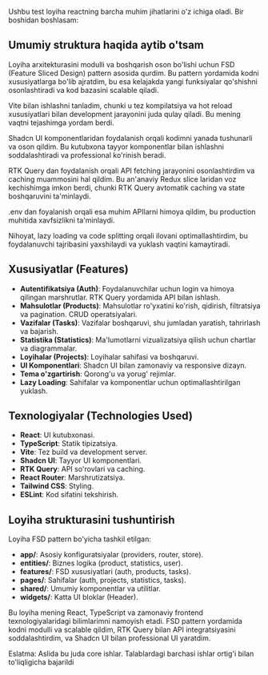 Ushbu test loyiha reactning barcha muhim jihatlarini o'z ichiga oladi. Bir boshidan boshlasam:

## Umumiy struktura haqida aytib o'tsam

Loyiha arxitekturasini modulli va boshqarish oson bo'lishi uchun FSD (Feature Sliced Design) pattern asosida qurdim. Bu pattern yordamida kodni xususiyatlarga bo'lib ajratdim, bu esa kelajakda yangi funksiyalar qo'shishni osonlashtiradi va kod bazasini scalable qiladi.

Vite bilan ishlashni tanladim, chunki u tez kompilatsiya va hot reload xususiyatlari bilan development jarayonini juda qulay qiladi. Bu mening vaqtni tejashimga yordam berdi.

Shadcn UI komponentlaridan foydalanish orqali kodimni yanada tushunarli va oson qildim. Bu kutubxona tayyor komponentlar bilan ishlashni soddalashtiradi va professional ko'rinish beradi.

RTK Query dan foydalanish orqali API fetching jarayonini osonlashtirdim va caching muammosini hal qildim. Bu an'anaviy Redux slice laridan voz kechishimga imkon berdi, chunki RTK Query avtomatik caching va state boshqaruvini ta'minlaydi.

.env dan foyalanish orqali esa muhim APIlarni himoya qildim, bu production muhitida xavfsizlikni ta'minlaydi.

Nihoyat, lazy loading va code splitting orqali ilovani optimallashtirdim, bu foydalanuvchi tajribasini yaxshilaydi va yuklash vaqtini kamaytiradi.

## Xususiyatlar (Features)

- **Autentifikatsiya (Auth)**: Foydalanuvchilar uchun login va himoya qilingan marshrutlar. RTK Query yordamida API bilan ishlash.
- **Mahsulotlar (Products)**: Mahsulotlar ro'yxatini ko'rish, qidirish, filtratsiya va pagination. CRUD operatsiyalari.
- **Vazifalar (Tasks)**: Vazifalar boshqaruvi, shu jumladan yaratish, tahrirlash va bajarish.
- **Statistika (Statistics)**: Ma'lumotlarni vizualizatsiya qilish uchun chartlar va diagrammalar.
- **Loyihalar (Projects)**: Loyihalar sahifasi va boshqaruvi.
- **UI Komponentlari**: Shadcn UI bilan zamonaviy va responsive dizayn.
- **Tema o'zgartirish**: Qorong'u va yorug' rejimlar.
- **Lazy Loading**: Sahifalar va komponentlar uchun optimallashtirilgan yuklash.

## Texnologiyalar (Technologies Used)

- **React**: UI kutubxonasi.
- **TypeScript**: Statik tipizatsiya.
- **Vite**: Tez build va development server.
- **Shadcn UI**: Tayyor UI komponentlari.
- **RTK Query**: API so'rovlari va caching.
- **React Router**: Marshrutizatsiya.
- **Tailwind CSS**: Styling.
- **ESLint**: Kod sifatini tekshirish.

## Loyiha strukturasini tushuntirish

Loyiha FSD pattern bo'yicha tashkil etilgan:

- **app/**: Asosiy konfiguratsiyalar (providers, router, store).
- **entities/**: Biznes logika (product, statistics, user).
- **features/**: FSD xususiyatlari (auth, products, tasks).
- **pages/**: Sahifalar (auth, projects, statistics, tasks).
- **shared/**: Umumiy komponentlar va utilitlar.
- **widgets/**: Katta UI bloklar (Header).


Bu loyiha mening React, TypeScript va zamonaviy frontend texnologiyalaridagi bilimlarimni namoyish etadi. FSD pattern yordamida kodni modulli va scalable qildim, RTK Query bilan API integratsiyasini soddalashtirdim, va Shadcn UI bilan professional UI yaratdim. 

Eslatma: Aslida bu juda core ishlar. Talablardagi barchasi ishlar ortig'i bilan to'liqligicha bajarildi



